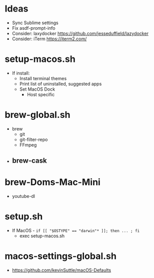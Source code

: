 # Ideas
- Sync Sublime settings
- Fix asdf-prompt-info
- Consider: laxydocker https://github.com/jesseduffield/lazydocker
- Consider: iTerm https://iterm2.com/

# setup-macos.sh
- If install:
  - Install terminal themes
  - Print list of uninstalled, suggested apps
  - Set MacOS Dock
    - Host specific

# brew-global.sh
- brew
  - git
  - git-filter-repo
  - FFmpeg
- brew-cask
  -

# brew-Doms-Mac-Mini
- youtube-dl

# setup.sh
- If MacOS - `if [[ "$OSTYPE" == "darwin"* ]]; then ... ; fi`
  - exec setup-macos.sh

# macos-settings-global.sh
- https://github.com/kevinSuttle/macOS-Defaults
